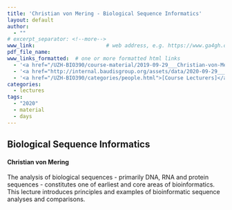 ```yaml
---
title: 'Christian von Mering - Biological Sequence Informatics'
layout: default
author:
  - ""
# excerpt_separator: <!--more-->
www_link: 						# web address, e.g. https://www.ga4gh.org; auto-linked
pdf_file_name:
www_links_formatted:  # one or more formatted html links
  - '<a href="/UZH-BIO390/course-material/2019-09-29___Christian-von-Mering__Biological-Sequence-Informatics__UZH-BIO390-HS20-lecture-03.pdf" target="_blank">[lecture slides]</a>'
  - '<a href="http://internal.baudisgroup.org/assets/data/2020-09-29___Christian-von-Mering__Sequence-Analysis__BIO390_lecture3_vonMering.mp4" target="_blank">[lecture video] (MP4 140MB)</a>'
  - '<a href="/UZH-BIO390/categories/people.html">[Course Lecturers]</a>'
categories:
  - lectures
tags:
  - "2020"
  - material
  - days
---
```


## Biological Sequence Informatics
#### Christian von Mering

The analysis of biological sequences - primarily DNA, RNA and protein sequences -
constitutes one of earliest and core areas of bioinformatics. This lecture introduces
principles and examples of bioinformatic sequence analyses and comparisons.
